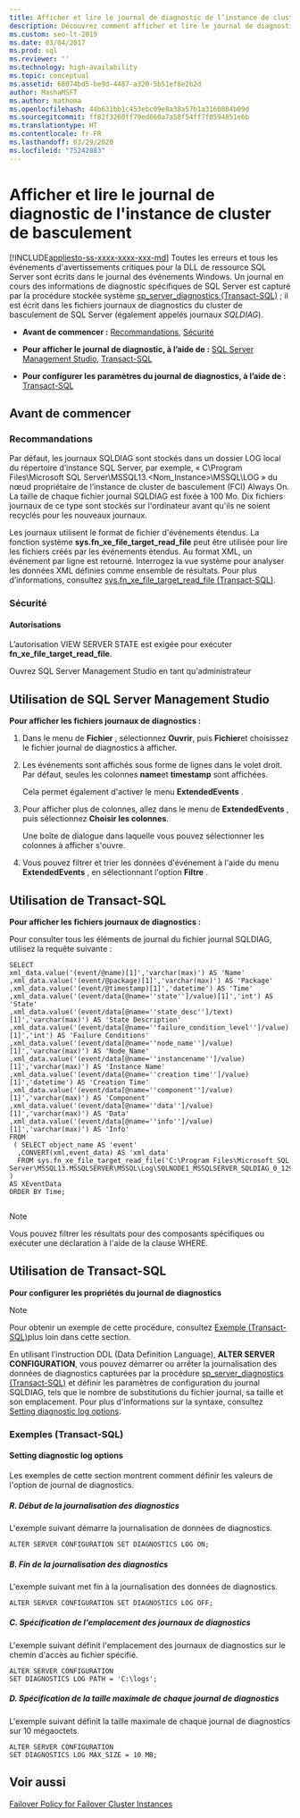 ```yaml
---
title: Afficher et lire le journal de diagnostic de l’instance de cluster de basculement
description: Découvrez comment afficher et lire le journal de diagnostic généré par l’instance de cluster de basculement SQL Server.
ms.custom: seo-lt-2019
ms.date: 03/04/2017
ms.prod: sql
ms.reviewer: ''
ms.technology: high-availability
ms.topic: conceptual
ms.assetid: 68074bd5-be9d-4487-a320-5b51ef8e2b2d
author: MashaMSFT
ms.author: mathoma
ms.openlocfilehash: 44b631bb1c453ebc09e8a38a57b1a3160084b09d
ms.sourcegitcommit: ff82f3260ff79ed860a7a58f54ff7f0594851e6b
ms.translationtype: HT
ms.contentlocale: fr-FR
ms.lasthandoff: 03/29/2020
ms.locfileid: "75242883"
---
```

# <a name="view-and-read-failover-cluster-instance-diagnostics-log"></a>Afficher et lire le journal de diagnostic de l'instance de cluster de basculement
[!INCLUDE[appliesto-ss-xxxx-xxxx-xxx-md](../../../includes/appliesto-ss-xxxx-xxxx-xxx-md.md)]
  Toutes les erreurs et tous les événements d'avertissements critiques pour la DLL de ressource SQL Server sont écrits dans le journal des événements Windows. Un journal en cours des informations de diagnostic spécifiques de SQL Server est capturé par la procédure stockée système [sp_server_diagnostics &#40;Transact-SQL&#41;](../../../relational-databases/system-stored-procedures/sp-server-diagnostics-transact-sql.md) ; il est écrit dans les fichiers journaux de diagnostics du cluster de basculement de SQL Server (également appelés journaux *SQLDIAG*).  
  
-   **Avant de commencer :**  [Recommandations](#Recommendations), [Sécurité](#Security)  
  
-   **Pour afficher le journal de diagnostic, à l’aide de :**  [SQL Server Management Studio](#SSMSProcedure), [Transact-SQL](#TsqlProcedure)  
  
-   **Pour configurer les paramètres du journal de diagnostics, à l’aide de :** [Transact-SQL](#TsqlConfigure)  
  
##  <a name="before-you-begin"></a><a name="BeforeYouBegin"></a> Avant de commencer  
  
###  <a name="recommendations"></a><a name="Recommendations"></a> Recommandations  
 Par défaut, les journaux SQLDIAG sont stockés dans un dossier LOG local du répertoire d’instance SQL Server, par exemple, « C\Program Files\Microsoft SQL Server\MSSQL13.\<Nom_Instance>\MSSQL\LOG » du nœud propriétaire de l’instance de cluster de basculement (FCI) Always On. La taille de chaque fichier journal SQLDIAG est fixée à 100 Mo. Dix fichiers journaux de ce type sont stockés sur l'ordinateur avant qu'ils ne soient recyclés pour les nouveaux journaux.  
  
 Les journaux utilisent le format de fichier d'événements étendus. La fonction système **sys.fn_xe_file_target_read_file** peut être utilisée pour lire les fichiers créés par les événements étendus. Au format XML, un événement par ligne est retourné. Interrogez la vue système pour analyser les données XML définies comme ensemble de résultats. Pour plus d’informations, consultez [sys.fn_xe_file_target_read_file &#40;Transact-SQL&#41;](../../../relational-databases/system-functions/sys-fn-xe-file-target-read-file-transact-sql.md).  
  
###  <a name="security"></a><a name="Security"></a> Sécurité  
  
####  <a name="permissions"></a><a name="Permissions"></a> Autorisations  
 L’autorisation VIEW SERVER STATE est exigée pour exécuter **fn_xe_file_target_read_file**.  
  
 Ouvrez SQL Server Management Studio en tant qu'administrateur  
  
##  <a name="using-sql-server-management-studio"></a><a name="SSMSProcedure"></a> Utilisation de SQL Server Management Studio  
 **Pour afficher les fichiers journaux de diagnostics :**  
  
1.  Dans le menu de **Fichier** , sélectionnez **Ouvrir**, puis **Fichier**et choisissez le fichier journal de diagnostics à afficher.  
  
2.  Les événements sont affichés sous forme de lignes dans le volet droit. Par défaut, seules les colonnes **name**et **timestamp** sont affichées.  
  
     Cela permet également d'activer le menu **ExtendedEvents** .  
  
3.  Pour afficher plus de colonnes, allez dans le menu de **ExtendedEvents** , puis sélectionnez **Choisir les colonnes**.  
  
     Une boîte de dialogue dans laquelle vous pouvez sélectionner les colonnes à afficher s'ouvre.  
  
4.  Vous pouvez filtrer et trier les données d'événement à l'aide du menu **ExtendedEvents** , en sélectionnant l'option **Filtre** .  
  
##  <a name="using-transact-sql"></a><a name="TsqlProcedure"></a> Utilisation de Transact-SQL  
 **Pour afficher les fichiers journaux de diagnostics :**  
  
 Pour consulter tous les éléments de journal du fichier journal SQLDIAG, utilisez la requête suivante :  
  
```  
SELECT  
xml_data.value('(event/@name)[1]','varchar(max)') AS 'Name'  
,xml_data.value('(event/@package)[1]','varchar(max)') AS 'Package'  
,xml_data.value('(event/@timestamp)[1]','datetime') AS 'Time'  
,xml_data.value('(event/data[@name=''state'']/value)[1]','int') AS 'State'  
,xml_data.value('(event/data[@name=''state_desc'']/text)[1]','varchar(max)') AS 'State Description'  
,xml_data.value('(event/data[@name=''failure_condition_level'']/value)[1]','int') AS 'Failure Conditions'  
,xml_data.value('(event/data[@name=''node_name'']/value)[1]','varchar(max)') AS 'Node_Name'  
,xml_data.value('(event/data[@name=''instancename'']/value)[1]','varchar(max)') AS 'Instance Name'  
,xml_data.value('(event/data[@name=''creation time'']/value)[1]','datetime') AS 'Creation Time'  
,xml_data.value('(event/data[@name=''component'']/value)[1]','varchar(max)') AS 'Component'  
,xml_data.value('(event/data[@name=''data'']/value)[1]','varchar(max)') AS 'Data'  
,xml_data.value('(event/data[@name=''info'']/value)[1]','varchar(max)') AS 'Info'  
FROM  
 ( SELECT object_name AS 'event'  
  ,CONVERT(xml,event_data) AS 'xml_data'  
  FROM sys.fn_xe_file_target_read_file('C:\Program Files\Microsoft SQL Server\MSSQL13.MSSQLSERVER\MSSQL\Log\SQLNODE1_MSSQLSERVER_SQLDIAG_0_129936003752530000.xel',NULL,NULL,NULL)   
)   
AS XEventData  
ORDER BY Time;  
  
```  
  
> [!NOTE]  
>  Vous pouvez filtrer les résultats pour des composants spécifiques ou exécuter une déclaration à l'aide de la clause WHERE.  
  
##  <a name="using-transact-sql"></a><a name="TsqlConfigure"></a> Utilisation de Transact-SQL  
 **Pour configurer les propriétés du journal de diagnostics**  
  
> [!NOTE]  
>  Pour obtenir un exemple de cette procédure, consultez [Exemple (Transact-SQL)](#TsqlExample)plus loin dans cette section.  
  
 En utilisant l’instruction DDL (Data Definition Language), **ALTER SERVER CONFIGURATION**, vous pouvez démarrer ou arrêter la journalisation des données de diagnostics capturées par la procédure [sp_server_diagnostics &#40;Transact-SQL&#41;](../../../relational-databases/system-stored-procedures/sp-server-diagnostics-transact-sql.md) et définir les paramètres de configuration du journal SQLDIAG, tels que le nombre de substitutions du fichier journal, sa taille et son emplacement. Pour plus d'informations sur la syntaxe, consultez [Setting diagnostic log options](../../../t-sql/statements/alter-server-configuration-transact-sql.md#Diagnostic).  
  
###  <a name="examples-transact-sql"></a><a name="ConfigTsqlExample"></a> Exemples (Transact-SQL)  
  
####  <a name="setting-diagnostic-log-options"></a><a name="TsqlExample"></a> Setting diagnostic log options  
 Les exemples de cette section montrent comment définir les valeurs de l'option de journal de diagnostics.  
  
##### <a name="a-starting-diagnostic-logging"></a>R. Début de la journalisation des diagnostics  
 L'exemple suivant démarre la journalisation de données de diagnostics.  
  
```  
ALTER SERVER CONFIGURATION SET DIAGNOSTICS LOG ON;  
```  
  
##### <a name="b-stopping-diagnostic-logging"></a>B. Fin de la journalisation des diagnostics  
 L'exemple suivant met fin à la journalisation des données de diagnostics.  
  
```  
ALTER SERVER CONFIGURATION SET DIAGNOSTICS LOG OFF;  
```  
  
##### <a name="c-specifying-the-location-of-the-diagnostic-logs"></a>C. Spécification de l'emplacement des journaux de diagnostics  
 L'exemple suivant définit l'emplacement des journaux de diagnostics sur le chemin d'accès au fichier spécifié.  
  
```  
ALTER SERVER CONFIGURATION  
SET DIAGNOSTICS LOG PATH = 'C:\logs';  
```  
  
##### <a name="d-specifying-the-maximum-size-of-each-diagnostic-log"></a>D. Spécification de la taille maximale de chaque journal de diagnostics  
 L'exemple suivant définit la taille maximale de chaque journal de diagnostics sur 10 mégaoctets.  
  
```  
ALTER SERVER CONFIGURATION   
SET DIAGNOSTICS LOG MAX_SIZE = 10 MB;  
```  
  
## <a name="see-also"></a>Voir aussi  
 [Failover Policy for Failover Cluster Instances](../../../sql-server/failover-clusters/windows/failover-policy-for-failover-cluster-instances.md)  
  
  
